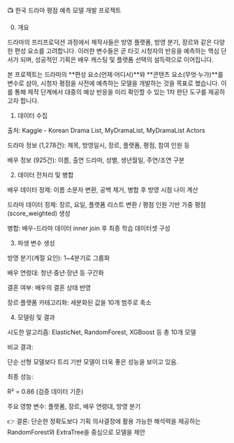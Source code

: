 📺 한국 드라마 평점 예측 모델 개발 프로젝트

0. 개요

드라마의 프리프로덕션 과정에서 제작사들은 방영 플랫폼, 방영 분기, 장르와 같은 다양한 편성 요소를 고려합니다. 이러한 변수들은 곧 타깃 시청자의 반응을 예측하는 핵심 단서가 되며, 성공적인 기획은 배우 캐스팅 및 플랫폼 선택의 설득력으로 이어집니다.

본 프로젝트는 드라마의 **편성 요소(언제·어디서)**와 **콘텐츠 요소(무엇·누가)**를 변수로 삼아, 시청자 평점을 사전에 예측하는 모델을 개발하는 것을 목표로 했습니다.
이를 통해 제작 단계에서 대중의 예상 반응을 미리 확인할 수 있는 1차 판단 도구를 제공하고자 합니다.

1. 데이터 수집

출처: Kaggle - Korean Drama List, MyDramaList, MyDramaList Actors

드라마 정보 (1,278건): 제목, 방영일시, 장르, 플랫폼, 평점, 참여 인원 등

배우 정보 (925건): 이름, 출연 드라마, 성별, 생년월일, 주연/조연 구분

2. 데이터 전처리 및 병합

배우 데이터 정제: 이름 소문자 변환, 공백 제거, 병합 후 방영 시점 나이 계산

드라마 데이터 정제: 장르, 요일, 플랫폼 리스트 변환 / 평점 인원 기반 가중 평점(score_weighted) 생성

병합: 배우-드라마 데이터 inner join 후 최종 학습 데이터셋 구성

3. 파생 변수 생성

방영 분기(계절 요인): 1~4분기로 그룹화

배우 연령대: 청년·중년·장년 등 구간화

결혼 여부: 배우의 결혼 상태 반영

장르·플랫폼 카테고리화: 세분화된 값을 10개 범주로 축소

4. 모델링 및 결과

시도한 알고리즘: ElasticNet, RandomForest, XGBoost 등 총 10개 모델

비교 결과:

단순 선형 모델보다 트리 기반 모델이 더욱 좋은 성능을 보이고 있음.

최종 성능:

R² = 0.86 (검증 데이터 기준)

주요 영향 변수: 플랫폼, 장르, 배우 연령대, 방영 분기

👉 결론: 단순한 정확도보다 기획 의사결정에 활용 가능한 해석력을 제공하는 RandomForest와 ExtraTree을 중심으로 모델을 제안

